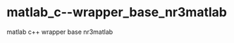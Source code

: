 matlab_c--wrapper_base_nr3matlab
================================

matlab c++ wrapper base nr3matlab
